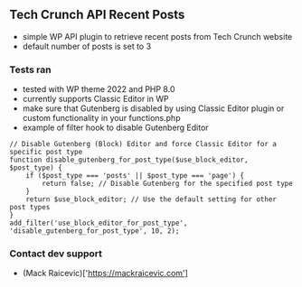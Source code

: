 ## Tech Crunch API Recent Posts

- simple WP API plugin to retrieve recent posts from Tech Crunch website
- default number of posts is set to 3


### Tests ran 

- tested with WP theme 2022 and PHP 8.0
- currently supports Classic Editor in WP
- make sure that Gutenberg is disabled by using Classic Editor plugin or custom functionality in your functions.php
- example of filter hook to disable Gutenberg Editor
```
// Disable Gutenberg (Block) Editor and force Classic Editor for a specific post type
function disable_gutenberg_for_post_type($use_block_editor, $post_type) {
    if ($post_type === 'posts' || $post_type === 'page') {
        return false; // Disable Gutenberg for the specified post type
    }
    return $use_block_editor; // Use the default setting for other post types
}
add_filter('use_block_editor_for_post_type', 'disable_gutenberg_for_post_type', 10, 2);
```

### Contact dev support

- (Mack Raicevic)['https://mackraicevic.com']